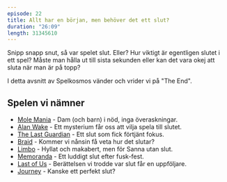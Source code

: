 ```yaml
---
episode: 22
title: Allt har en början, men behöver det ett slut?
duration: "26:09"
length: 31345610
---
```


Snipp snapp snut, så var spelet slut. Eller? Hur viktigt är egentligen slutet i ett spel? Måste man hålla ut till sista sekunden eller kan det vara okej att sluta när man är på topp?

I detta avsnitt av Spelkosmos vänder och vrider vi på "The End".

## Spelen vi nämner

* [Mole Mania][1] - Dam (och barn) i nöd, inga överaskningar.
* [Alan Wake][2] - Ett mysterium får oss att vilja spela till slutet.
* [The Last Guardian][3] - Ett slut som fick förtjänt fokus.
* [Braid][4] - Kommer vi nånsin få veta hur det slutar?
* [Limbo][5] - Hyllat och makabert, men för Sanna utan slut.
* [Memoranda][6] - Ett luddigt slut efter fusk-fest.
* [Last of Us][7] - Berättelsen vi trodde var slut får en uppföljare.
* [Journey][8] - Kanske ett perfekt slut?

[1]: https://translate.google.com/translate?u=http%3A%2F%2Fwww.nintendo.co.jp%2Fn02%2Fdmg%2Famoj%2Findex.html&sl=ja&tl=en&hl=en&ie=UTF-8
[2]: http://www.alanwake.com
[3]: https://www.playstation.com/en-us/games/the-last-guardian-ps4/
[4]: http://braid-game.com
[5]: http://www.playdead.com/games/limbo/
[6]: https://www.kickstarter.com/projects/1929139578/memoranda
[7]: https://www.thelastofus.playstation.com
[8]: http://thatgamecompany.com/games/journey/
